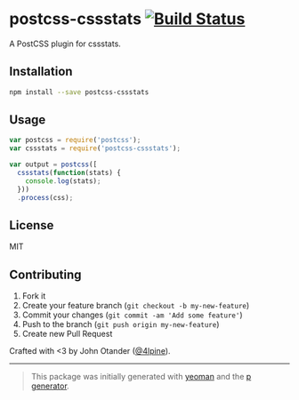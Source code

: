 # postcss-cssstats [![Build Status](https://secure.travis-ci.org/cssstats/postcss-cssstats.png?branch=master)](https://travis-ci.org/cssstats/postcss-cssstats)

A PostCSS plugin for cssstats.

## Installation

```bash
npm install --save postcss-cssstats
```

## Usage

```javascript
var postcss = require('postcss');
var cssstats = require('postcss-cssstats');

var output = postcss([
  cssstats(function(stats) {
    console.log(stats);
  }))
  .process(css);
```

## License

MIT

## Contributing

1. Fork it
2. Create your feature branch (`git checkout -b my-new-feature`)
3. Commit your changes (`git commit -am 'Add some feature'`)
4. Push to the branch (`git push origin my-new-feature`)
5. Create new Pull Request

Crafted with <3 by John Otander ([@4lpine](https://twitter.com/4lpine)).

***

> This package was initially generated with [yeoman](http://yeoman.io) and the [p generator](https://github.com/johnotander/generator-p.git).
